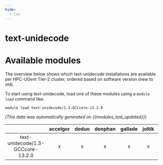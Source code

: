 ```yaml
---
hide:
  - toc
---
```


text-unidecode
==============

# Available modules


The overview below shows which text-unidecode installations are available per HPC-UGent Tier-2 cluster, ordered based on software version (new to old).

To start using text-unidecode, load one of these modules using a `module load` command like:

```shell
module load text-unidecode/1.3-GCCcore-13.2.0
```

*(This data was automatically generated on {{modules_last_updated}})*

| |accelgor|doduo|donphan|gallade|joltik|litleo|shinx|
| :---: | :---: | :---: | :---: | :---: | :---: | :---: | :---: |
|text-unidecode/1.3-GCCcore-13.2.0|x|x|x|x|x|x|x|
